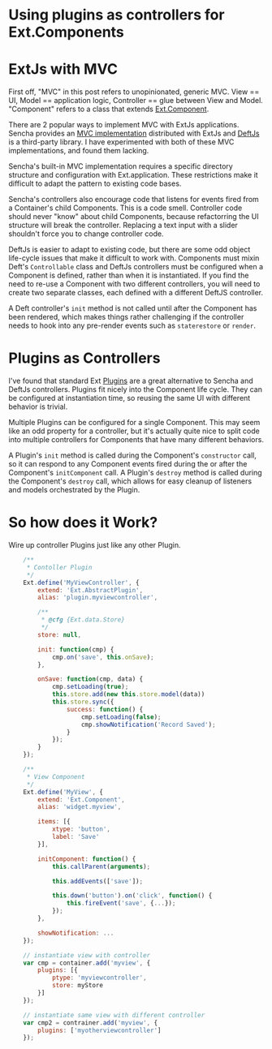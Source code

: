 Using plugins as controllers for Ext.Components
===============================================

ExtJs with MVC
==============

First off, "MVC" in this post refers to unopinionated, generic MVC. View == UI, Model == application logic, Controller == glue between View and Model. "Component" refers to a class that extends [Ext.Component](http://docs.sencha.com/extjs/4.1.3/#!/api/Ext.Component).

There are 2 popular ways to implement MVC with ExtJs applications. Sencha provides an [MVC implementation](http://docs.sencha.com/extjs/4.1.3/#/guide/application_architecture) distributed with ExtJs and [DeftJs](https://github.com/deftjs/DeftJS/) is a third-party  library. I have experimented with both of these MVC implementations, and found them lacking.

Sencha's built-in MVC implementation requires a specific directory structure and configuration with Ext.application. These restrictions make it difficult to adapt the pattern to existing code bases.

Sencha's controllers also encourage code that listens for events fired from a Container's child Components. This is a code smell. Controller code should never "know" about child Components, because refactorring the UI structure will break the controller. Replacing a text input with a slider shouldn't force you to change controller code.

DeftJs is easier to adapt to existing code, but there are some odd object life-cycle issues that make it difficult to work with. Components must mixin Deft's `Controllable` class and DeftJs controllers must be configured when a Component is defined, rather than when it is instantiated. If you find the need to re-use a Component with two different controllers, you will need to create two separate classes, each defined with a different DeftJS controller.

A Deft controller's `init` method is not called until after the Component has been rendered, which makes things rather challenging if the controller needs to hook into any pre-render events such as `staterestore` or `render`.  

Plugins as Controllers
======================

I've found that standard Ext [Plugins](http://docs.sencha.com/extjs/4.1.3/#!/api/Ext.AbstractPlugin) are a great alternative to Sencha and DeftJs controllers. Plugins fit nicely into the Component life cycle. They can be configured at instantiation time, so reusing the same UI with different behavior is trivial.

Multiple Plugins can be configured for a single Component. This may seem like an odd property for a controller, but it's actually quite nice to split code into multiple controllers for Components that have many different behaviors.

A Plugin's `init` method is called during the Component's `constructor` call, so it can respond to any Component events fired during the or after the Component's `initComponent` call. A Plugin's `destroy` method is called during the Component's `destroy` call, which allows for easy cleanup of listeners and models orchestrated by the Plugin.

So how does it Work?
====================

Wire up controller Plugins just like any other Plugin.

```javascript
	/**
	 * Contoller Plugin
	 */
	Ext.define('MyViewController', {
		extend: 'Ext.AbstractPlugin',
		alias: 'plugin.myviewcontroller',

		/**
		 * @cfg {Ext.data.Store}
		 */
		store: null,

		init: function(cmp) {
			cmp.on('save', this.onSave);
		},

		onSave: function(cmp, data) {
			cmp.setLoading(true);
			this.store.add(new this.store.model(data))
			this.store.sync({
				success: function() {
					cmp.setLoading(false);
					cmp.showNotification('Record Saved');
				}
			});
		}	
	});
```

```javascript
	/**
	 * View Component
	 */
	Ext.define('MyView', {
		extend: 'Ext.Component',
		alias: 'widget.myview',

		items: [{
			xtype: 'button',
			label: 'Save'
		}],

		initComponent: function() {
			this.callParent(arguments);

			this.addEvents(['save']);

			this.down('button').on('click', function() {
				this.fireEvent('save', {...});
			});
		},

		showNotification: ...
	});
```

```javascript	
	// instantiate view with controller
	var cmp = container.add('myview', {
		plugins: [{
			ptype: 'myviewcontroller',
			store: myStore
		}]
	});
```

```javascript
	// instantiate same view with different controller
	var cmp2 = contrainer.add('myview', {
		plugins: ['myotherviewcontroller']
	});
```
